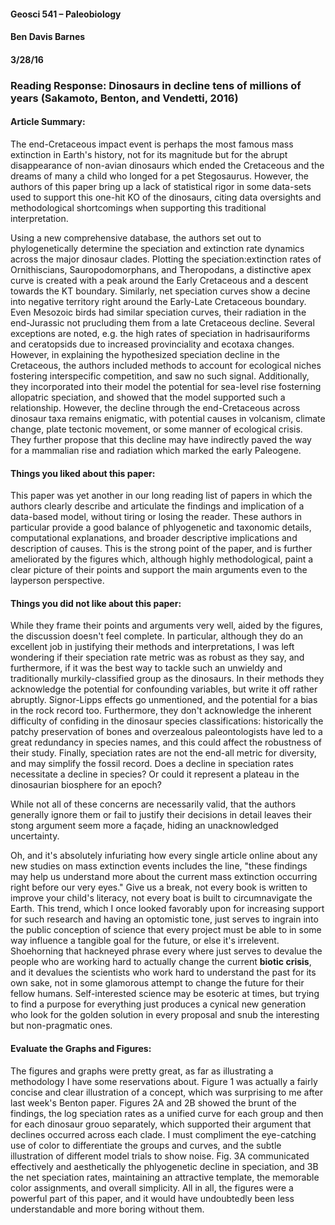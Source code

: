 #### Geosci 541 – Paleobiology
#### Ben Davis Barnes
#### 3/28/16

### Reading Response: Dinosaurs in decline tens of millions of years (Sakamoto, Benton, and Vendetti, 2016)

#### Article Summary:

The end-Cretaceous impact event is perhaps the most famous mass extinction in Earth's history, not for its magnitude but for the abrupt disappearance of non-avian dinosaurs which ended the Cretaceous and the dreams of many a child who longed for a pet Stegosaurus. However, the authors of this paper bring up a lack of statistical rigor in some data-sets used to support this one-hit KO of the dinosaurs, citing data oversights and methodological shortcomings when supporting this traditional interpretation.

Using a new comprehensive database, the authors set out to phylogenetically determine the speciation and extinction rate dynamics across the major dinosaur clades. Plotting the speciation:extinction rates of Ornithiscians, Sauropodomorphans, and Theropodans, a distinctive apex curve is created with a peak around the Early Cretaceous and a descent towards the KT boundary. Similarly, net speciation curves show a decine into negative territory right around the Early-Late Cretaceous boundary. Even Mesozoic birds had similar speciation curves, their radiation in the end-Jurassic not prucluding them from a late Cretaceous decline. Several exceptions are noted, e.g. the high rates of speciation in hadrisauriforms and ceratopsids due to increased provinciality and ecotaxa changes. However, in explaining the hypothesized speciation decline in the Cretaceous, the authors included methods to account for ecological niches fostering interspecific competition, and saw no such signal. Additionally, they incorporated into their model the potential for sea-level rise fosterning allopatric speciation, and showed that the model supported such a relationship. However, the decline through the end-Cretaceous across dinosaur taxa remains enigmatic, with potential causes in volcanism, climate change, plate tectonic movement, or some manner of ecological crisis. They further propose that this decline may have indirectly paved the way for a mammalian rise and radiation which marked the early Paleogene.

#### Things you liked about this paper:

This paper was yet another in our long reading list of papers in which the authors clearly describe and articulate the findings and implication of a data-based model, without tiring or losing the reader. These authors in particular provide a good balance of phlyogenetic and taxonomic details, computational explanations, and broader descriptive implications and description of causes. This is the strong point of the paper, and is further ameliorated by the figures which, although highly methodological, paint a clear picture of their points and support the main arguments even to the layperson perspective.

#### Things you did not like about this paper:

While they frame their points and arguments very well, aided by the figures, the discussion doesn't feel complete. In particular, although they do an excellent job in justifying their methods and interpretations, I was left wondering if their speciation rate metric was as robust as they say, and furthermore, if it was the best way to tackle such an unwieldy and traditionally murkily-classified group as the dinosaurs. In their methods they acknowledge the potential for confounding variables, but write it off rather abruptly. Signor-Lipps effects go unmentioned, and the potential for a bias in the rock record too. Furthermore, they don't acknowledge the inherent difficulty of confiding in the dinosaur species classifications: historically the patchy preservation of bones and overzealous paleontologists have led to a great redundancy in species names, and this could affect the robustness of their study. Finally, speciation rates are not the end-all metric for diversity, and may simplify the fossil record. Does a decline in speciation rates necessitate a decline in species? Or could it represent a plateau in the dinosaurian biosphere for an epoch?

While not all of these concerns are necessarily valid, that the authors generally ignore them or fail to justify their decisions in detail leaves their stong argument seem more a façade, hiding an unacknowledged uncertainty.

Oh, and it's absolutely infuriating how every single article online about any new studies on mass extinction events includes the line, "these findings may help us understand more about the current mass extinction occurring right before our very eyes." Give us a break, not every book is written to improve your child's literacy, not every boat is built to circumnavigate the Earth. This trend, which I once looked favorably upon for increasing support for such research and having an optomistic tone, just serves to ingrain into the public conception of science that every project must be able to in some way influence a tangible goal for the future, or else it's irrelevent. Shoehorning that hackneyed phrase every where just serves to devalue the people who are working hard to actually change the current **biotic crisis**, and it devalues the scientists who work hard to understand the past for its own sake, not in some glamorous attempt to change the future for their fellow humans. Self-interested science may be esoteric at times, but trying to find a purpose for everything just produces a cynical new generation who look for the golden solution in every proposal and snub the interesting but non-pragmatic ones.


#### Evaluate the Graphs and Figures:

The figures and graphs were pretty great, as far as illustrating a methodology I have some reservations about. Figure 1 was actually a fairly concise and clear illustration of a concept, which was surprising to me after last week's Benton paper. Figures 2A and 2B showed the brunt of the findings, the log speciation rates as a unified curve for each group and then for each dinosaur grouo separately, which supported their argument that declines occurred across each clade. I must compliment the eye-catching use of color to differentiate the groups and curves, and the subtle illustration of different model trials to show noise. Fig. 3A communicated effectively and aesthetically the phlyogenetic decline in speciation, and 3B the net speciation rates, maintaining an attractive template, the memorable color assignments, and overall simplicity. All in all, the figures were a powerful part of this paper, and it would have undoubtedly been less understandable and more boring without them.


